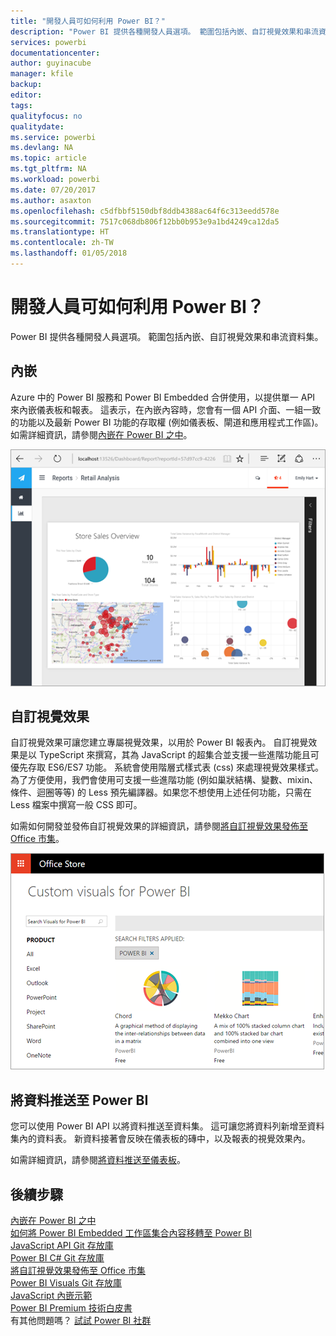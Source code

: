 ```yaml
---
title: "開發人員可如何利用 Power BI？"
description: "Power BI 提供各種開發人員選項。 範圍包括內嵌、自訂視覺效果和串流資料集。"
services: powerbi
documentationcenter: 
author: guyinacube
manager: kfile
backup: 
editor: 
tags: 
qualityfocus: no
qualitydate: 
ms.service: powerbi
ms.devlang: NA
ms.topic: article
ms.tgt_pltfrm: NA
ms.workload: powerbi
ms.date: 07/20/2017
ms.author: asaxton
ms.openlocfilehash: c5dfbbf5150dbf8ddb4388ac64f6c313eedd578e
ms.sourcegitcommit: 7517c068db806f12bb0b953e9a1bd4249ca12da5
ms.translationtype: HT
ms.contentlocale: zh-TW
ms.lasthandoff: 01/05/2018
---
```

# <a name="what-can-developers-do-with-power-bi"></a>開發人員可如何利用 Power BI？
Power BI 提供各種開發人員選項。 範圍包括內嵌、自訂視覺效果和串流資料集。

## <a name="embedding"></a>內嵌
Azure 中的 Power BI 服務和 Power BI Embedded 合併使用，以提供單一 API 來內嵌儀表板和報表。 這表示，在內嵌內容時，您會有一個 API 介面、一組一致的功能以及最新 Power BI 功能的存取權 (例如儀表板、閘道和應用程式工作區)。 如需詳細資訊，請參閱[內嵌在 Power BI 之中](embedding.md)。

![](media/what-can-you-do/powerbi-embed-sample.png)

## <a name="custom-visuals"></a>自訂視覺效果
自訂視覺效果可讓您建立專屬視覺效果，以用於 Power BI 報表內。 自訂視覺效果是以 TypeScript 來撰寫，其為 JavaScript 的超集合並支援一些進階功能且可優先存取 ES6/ES7 功能。 系統會使用階層式樣式表 (css) 來處理視覺效果樣式。 為了方便使用，我們會使用可支援一些進階功能 (例如巢狀結構、變數、mixin、條件、迴圈等等) 的 Less 預先編譯器。如果您不想使用上述任何功能，只需在 Less 檔案中撰寫一般 CSS 即可。

如需如何開發並發佈自訂視覺效果的詳細資訊，請參閱[將自訂視覺效果發佈至 Office 市集](office-store.md)。

![](media/what-can-you-do/powerbi-custom-visual-store.png)

## <a name="push-data-into-power-bi"></a>將資料推送至 Power BI
您可以使用 Power BI API 以將資料推送至資料集。 這可讓您將資料列新增至資料集內的資料表。 新資料接著會反映在儀表板的磚中，以及報表的視覺效果內。

如需詳細資訊，請參閱[將資料推送至儀表板](walkthrough-push-data.md)。

## <a name="next-steps"></a>後續步驟
[內嵌在 Power BI 之中](embedding.md)  
[如何將 Power BI Embedded 工作區集合內容移轉至 Power BI](migrate-from-powerbi-embedded.md)  
[JavaScript API Git 存放庫](https://github.com/Microsoft/PowerBI-JavaScript)  
[Power BI C# Git 存放庫](https://github.com/Microsoft/PowerBI-CSharp)  
[將自訂視覺效果發佈至 Office 市集](office-store.md)  
[Power BI Visuals Git 存放庫](https://github.com/Microsoft/PowerBI-visuals)  
[JavaScript 內嵌示範](https://microsoft.github.io/PowerBI-JavaScript/demo/)  
[Power BI Premium 技術白皮書](https://aka.ms/pbipremiumwhitepaper)  
有其他問題嗎？ [試試 Power BI 社群](http://community.powerbi.com/)

